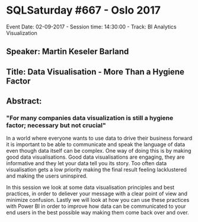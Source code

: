 # SQLSaturday #667 - Oslo 2017
Event Date: 02-09-2017 - Session time: 14:30:00 - Track: BI Analytics  Visualization
## Speaker: Martin Keseler Barland
## Title: Data Visualisation - More Than a Hygiene Factor
## Abstract:
### "For many companies data visualization is still a hygiene factor; necessary but not crucial"

In a world where everyone wants to use data to drive their business forward it is important to be able to communicate and speak the language of data even though data itself can be complex. One way of doing this is by making good data visualisations. Good data visualisations are engaging, they are informative and they let your data tell you its story. Too often data visualisation gets a low priority making the final result feeling lacklustered and making the users uninspired. 

In this session we look at some data visualisation principles and best practices, in order to deliever your message with a clear point of view and minimize confusion. Lastly we will look at how you can use these practices with Power BI in order to improve how data can be communicated to your end users in the best possible way making them come back over and over.
